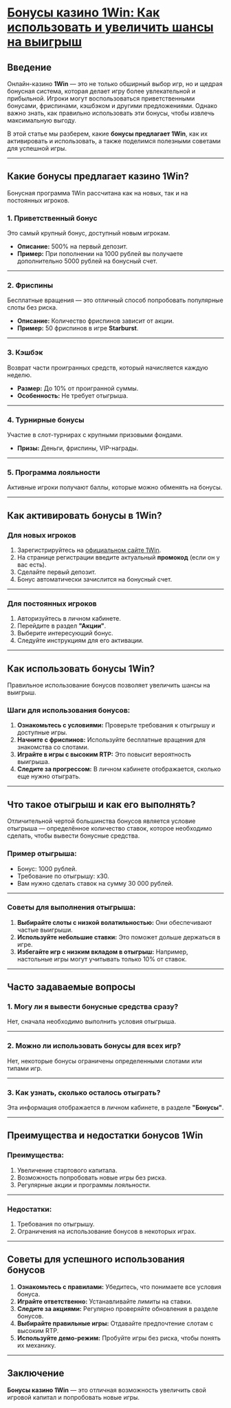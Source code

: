 # [Бонусы казино 1Win: Как использовать и увеличить шансы на выигрыш](https://brandplay.link/9sD8CZLQ)

## Введение

Онлайн-казино **1Win** — это не только обширный выбор игр, но и щедрая бонусная система, которая делает игру более увлекательной и прибыльной. Игроки могут воспользоваться приветственными бонусами, фриспинами, кэшбэком и другими предложениями. Однако важно знать, как правильно использовать эти бонусы, чтобы извлечь максимальную выгоду.

В этой статье мы разберем, какие **бонусы предлагает 1Win**, как их активировать и использовать, а также поделимся полезными советами для успешной игры.

***

## Какие бонусы предлагает казино 1Win?

Бонусная программа 1Win рассчитана как на новых, так и на постоянных игроков.

### 1. Приветственный бонус

Это самый крупный бонус, доступный новым игрокам.

* **Описание:** 500% на первый депозит.
* **Пример:** При пополнении на 1000 рублей вы получаете дополнительно 5000 рублей на бонусный счет.

***

### 2. Фриспины

Бесплатные вращения — это отличный способ попробовать популярные слоты без риска.

* **Описание:** Количество фриспинов зависит от акции.
* **Пример:** 50 фриспинов в игре **Starburst**.

***

### 3. Кэшбэк

Возврат части проигранных средств, который начисляется каждую неделю.

* **Размер:** До 10% от проигранной суммы.
* **Особенность:** Не требует отыгрыша.

***

### 4. Турнирные бонусы

Участие в слот-турнирах с крупными призовыми фондами.

* **Призы:** Деньги, фриспины, VIP-награды.

***

### 5. Программа лояльности

Активные игроки получают баллы, которые можно обменять на бонусы.

***

## Как активировать бонусы в 1Win?

### Для новых игроков

1. Зарегистрируйтесь на [официальном сайте 1Win](https://1win.com).
2. На странице регистрации введите актуальный **промокод** (если он у вас есть).
3. Сделайте первый депозит.
4. Бонус автоматически зачислится на бонусный счет.

***

### Для постоянных игроков

1. Авторизуйтесь в личном кабинете.
2. Перейдите в раздел **"Акции"**.
3. Выберите интересующий бонус.
4. Следуйте инструкциям для его активации.

***

## Как использовать бонусы 1Win?

Правильное использование бонусов позволяет увеличить шансы на выигрыш.

### Шаги для использования бонусов:

1. **Ознакомьтесь с условиями:** Проверьте требования к отыгрышу и доступные игры.
2. **Начните с фриспинов:** Используйте бесплатные вращения для знакомства со слотами.
3. **Играйте в игры с высоким RTP:** Это повысит вероятность выигрыша.
4. **Следите за прогрессом:** В личном кабинете отображается, сколько еще нужно отыграть.

***

## Что такое отыгрыш и как его выполнять?

Отличительной чертой большинства бонусов является условие отыгрыша — определённое количество ставок, которое необходимо сделать, чтобы вывести бонусные средства.

### Пример отыгрыша:

* Бонус: 1000 рублей.
* Требование по отыгрышу: х30.
* Вам нужно сделать ставок на сумму 30 000 рублей.

***

### Советы для выполнения отыгрыша:

1. **Выбирайте слоты с низкой волатильностью:** Они обеспечивают частые выигрыши.
2. **Используйте небольшие ставки:** Это поможет дольше держаться в игре.
3. **Избегайте игр с низким вкладом в отыгрыш:** Например, настольные игры могут учитывать только 10% от ставок.

***

## Часто задаваемые вопросы

### 1. Могу ли я вывести бонусные средства сразу?

Нет, сначала необходимо выполнить условия отыгрыша.

***

### 2. Можно ли использовать бонусы для всех игр?

Нет, некоторые бонусы ограничены определенными слотами или типами игр.

***

### 3. Как узнать, сколько осталось отыграть?

Эта информация отображается в личном кабинете, в разделе **"Бонусы"**.

***

## Преимущества и недостатки бонусов 1Win

### Преимущества:

1. Увеличение стартового капитала.
2. Возможность попробовать новые игры без риска.
3. Регулярные акции и программы лояльности.

***

### Недостатки:

1. Требования по отыгрышу.
2. Ограничения на использование бонусов в некоторых играх.

***

## Советы для успешного использования бонусов

1. **Ознакомьтесь с правилами:** Убедитесь, что понимаете все условия бонуса.
2. **Играйте ответственно:** Устанавливайте лимиты на ставки.
3. **Следите за акциями:** Регулярно проверяйте обновления в разделе бонусов.
4. **Выбирайте правильные игры:** Отдавайте предпочтение слотам с высоким RTP.
5. **Используйте демо-режим:** Пробуйте игры без риска, чтобы понять их механику.

***

## Заключение

**Бонусы казино 1Win** — это отличная возможность увеличить свой игровой капитал и попробовать новые игры.
